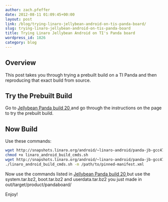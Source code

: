 ```yaml
---
author: zach.pfeffer
date: 2012-08-11 01:09:45+00:00
layout: post
link: /blog/trying-linaro-jellybean-android-on-tis-panda-board/
slug: trying-linaro-jellybean-android-on-tis-panda-board
title: Trying Linaro Jellybean Android on TI's Panda board
wordpress_id: 1826
category: blog
---
```


## Overview

This post takes you through trying a prebuilt build on a TI Panda and then reproducing that exact build from source.

## Try the Prebuilt Build

Go to [Jellybean Panda build 20 ]() and go through the instructions on the page to try the prebuilt build.

## Now Build

Use these commands:

```bash
wget http://snapshots.linaro.org/android/~linaro-android/panda-jb-gcc47-tilt-stable-blob/20/linaro_android_build_cmds.sh
chmod +x linaro_android_build_cmds.sh
wget http://snapshots.linaro.org/android/~linaro-android/panda-jb-gcc47-tilt-stable-blob/20/pinned-manifest.xml
./linaro_android_build_cmds.sh -m /path/to/pinned-manifest.xml
```

Now use the commands listed in [Jellybean Panda build 20 ]() but use the system.tar.bz2, boot.tar.bz2 and userdata.tar.bz2 you just made in out/target/product/pandaboard/

Enjoy!